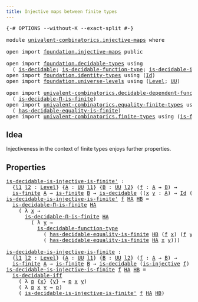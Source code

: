 ```yaml
---
title: Injective maps between finite types
---
```


<pre class="Agda"><a id="61" class="Symbol">{-#</a> <a id="65" class="Keyword">OPTIONS</a> <a id="73" class="Pragma">--without-K</a> <a id="85" class="Pragma">--exact-split</a> <a id="99" class="Symbol">#-}</a>

<a id="104" class="Keyword">module</a> <a id="111" href="univalent-combinatorics.injective-maps.html" class="Module">univalent-combinatorics.injective-maps</a> <a id="150" class="Keyword">where</a>

<a id="157" class="Keyword">open</a> <a id="162" class="Keyword">import</a> <a id="169" href="foundation.injective-maps.html" class="Module">foundation.injective-maps</a> <a id="195" class="Keyword">public</a>

<a id="203" class="Keyword">open</a> <a id="208" class="Keyword">import</a> <a id="215" href="foundation.decidable-types.html" class="Module">foundation.decidable-types</a> <a id="242" class="Keyword">using</a>
  <a id="250" class="Symbol">(</a> <a id="252" href="foundation.decidable-types.html#1918" class="Function">is-decidable</a><a id="264" class="Symbol">;</a> <a id="266" href="foundation.decidable-types.html#3997" class="Function">is-decidable-function-type</a><a id="292" class="Symbol">;</a> <a id="294" href="foundation.decidable-types.html#5063" class="Function">is-decidable-iff</a><a id="310" class="Symbol">)</a>
<a id="312" class="Keyword">open</a> <a id="317" class="Keyword">import</a> <a id="324" href="foundation.identity-types.html" class="Module">foundation.identity-types</a> <a id="350" class="Keyword">using</a> <a id="356" class="Symbol">(</a><a id="357" href="foundation-core.identity-types.html#1767" class="Datatype">Id</a><a id="359" class="Symbol">)</a>
<a id="361" class="Keyword">open</a> <a id="366" class="Keyword">import</a> <a id="373" href="foundation.universe-levels.html" class="Module">foundation.universe-levels</a> <a id="400" class="Keyword">using</a> <a id="406" class="Symbol">(</a><a id="407" href="Agda.Primitive.html#597" class="Postulate">Level</a><a id="412" class="Symbol">;</a> <a id="414" href="foundation-core.universe-levels.html#235" class="Primitive">UU</a><a id="416" class="Symbol">)</a>

<a id="419" class="Keyword">open</a> <a id="424" class="Keyword">import</a> <a id="431" href="univalent-combinatorics.decidable-dependent-function-types.html" class="Module">univalent-combinatorics.decidable-dependent-function-types</a> <a id="490" class="Keyword">using</a>
  <a id="498" class="Symbol">(</a> <a id="500" href="univalent-combinatorics.decidable-dependent-function-types.html#2049" class="Function">is-decidable-Π-is-finite</a><a id="524" class="Symbol">)</a>
<a id="526" class="Keyword">open</a> <a id="531" class="Keyword">import</a> <a id="538" href="univalent-combinatorics.equality-finite-types.html" class="Module">univalent-combinatorics.equality-finite-types</a> <a id="584" class="Keyword">using</a>
  <a id="592" class="Symbol">(</a> <a id="594" href="univalent-combinatorics.equality-finite-types.html#1988" class="Function">has-decidable-equality-is-finite</a><a id="626" class="Symbol">)</a>
<a id="628" class="Keyword">open</a> <a id="633" class="Keyword">import</a> <a id="640" href="univalent-combinatorics.finite-types.html" class="Module">univalent-combinatorics.finite-types</a> <a id="677" class="Keyword">using</a> <a id="683" class="Symbol">(</a><a id="684" href="univalent-combinatorics.finite-types.html#4244" class="Function">is-finite</a><a id="693" class="Symbol">)</a>
</pre>
## Idea

Injectiveness in the context of finite types enjoys further properties.

## Properties

<pre class="Agda"><a id="is-decidable-is-injective-is-finite&#39;"></a><a id="805" href="univalent-combinatorics.injective-maps.html#805" class="Function">is-decidable-is-injective-is-finite&#39;</a> <a id="842" class="Symbol">:</a>
  <a id="846" class="Symbol">{</a><a id="847" href="univalent-combinatorics.injective-maps.html#847" class="Bound">l1</a> <a id="850" href="univalent-combinatorics.injective-maps.html#850" class="Bound">l2</a> <a id="853" class="Symbol">:</a> <a id="855" href="Agda.Primitive.html#597" class="Postulate">Level</a><a id="860" class="Symbol">}</a> <a id="862" class="Symbol">{</a><a id="863" href="univalent-combinatorics.injective-maps.html#863" class="Bound">A</a> <a id="865" class="Symbol">:</a> <a id="867" href="foundation-core.universe-levels.html#235" class="Primitive">UU</a> <a id="870" href="univalent-combinatorics.injective-maps.html#847" class="Bound">l1</a><a id="872" class="Symbol">}</a> <a id="874" class="Symbol">{</a><a id="875" href="univalent-combinatorics.injective-maps.html#875" class="Bound">B</a> <a id="877" class="Symbol">:</a> <a id="879" href="foundation-core.universe-levels.html#235" class="Primitive">UU</a> <a id="882" href="univalent-combinatorics.injective-maps.html#850" class="Bound">l2</a><a id="884" class="Symbol">}</a> <a id="886" class="Symbol">(</a><a id="887" href="univalent-combinatorics.injective-maps.html#887" class="Bound">f</a> <a id="889" class="Symbol">:</a> <a id="891" href="univalent-combinatorics.injective-maps.html#863" class="Bound">A</a> <a id="893" class="Symbol">→</a> <a id="895" href="univalent-combinatorics.injective-maps.html#875" class="Bound">B</a><a id="896" class="Symbol">)</a> <a id="898" class="Symbol">→</a>
  <a id="902" href="univalent-combinatorics.finite-types.html#4244" class="Function">is-finite</a> <a id="912" href="univalent-combinatorics.injective-maps.html#863" class="Bound">A</a> <a id="914" class="Symbol">→</a> <a id="916" href="univalent-combinatorics.finite-types.html#4244" class="Function">is-finite</a> <a id="926" href="univalent-combinatorics.injective-maps.html#875" class="Bound">B</a> <a id="928" class="Symbol">→</a> <a id="930" href="foundation.decidable-types.html#1918" class="Function">is-decidable</a> <a id="943" class="Symbol">((</a><a id="945" href="univalent-combinatorics.injective-maps.html#945" class="Bound">x</a> <a id="947" href="univalent-combinatorics.injective-maps.html#947" class="Bound">y</a> <a id="949" class="Symbol">:</a> <a id="951" href="univalent-combinatorics.injective-maps.html#863" class="Bound">A</a><a id="952" class="Symbol">)</a> <a id="954" class="Symbol">→</a> <a id="956" href="foundation-core.identity-types.html#1767" class="Datatype">Id</a> <a id="959" class="Symbol">(</a><a id="960" href="univalent-combinatorics.injective-maps.html#887" class="Bound">f</a> <a id="962" href="univalent-combinatorics.injective-maps.html#945" class="Bound">x</a><a id="963" class="Symbol">)</a> <a id="965" class="Symbol">(</a><a id="966" href="univalent-combinatorics.injective-maps.html#887" class="Bound">f</a> <a id="968" href="univalent-combinatorics.injective-maps.html#947" class="Bound">y</a><a id="969" class="Symbol">)</a> <a id="971" class="Symbol">→</a> <a id="973" href="foundation-core.identity-types.html#1767" class="Datatype">Id</a> <a id="976" href="univalent-combinatorics.injective-maps.html#945" class="Bound">x</a> <a id="978" href="univalent-combinatorics.injective-maps.html#947" class="Bound">y</a><a id="979" class="Symbol">)</a>
<a id="981" href="univalent-combinatorics.injective-maps.html#805" class="Function">is-decidable-is-injective-is-finite&#39;</a> <a id="1018" href="univalent-combinatorics.injective-maps.html#1018" class="Bound">f</a> <a id="1020" href="univalent-combinatorics.injective-maps.html#1020" class="Bound">HA</a> <a id="1023" href="univalent-combinatorics.injective-maps.html#1023" class="Bound">HB</a> <a id="1026" class="Symbol">=</a>
  <a id="1030" href="univalent-combinatorics.decidable-dependent-function-types.html#2049" class="Function">is-decidable-Π-is-finite</a> <a id="1055" href="univalent-combinatorics.injective-maps.html#1020" class="Bound">HA</a>
    <a id="1062" class="Symbol">(</a> <a id="1064" class="Symbol">λ</a> <a id="1066" href="univalent-combinatorics.injective-maps.html#1066" class="Bound">x</a> <a id="1068" class="Symbol">→</a>
      <a id="1076" href="univalent-combinatorics.decidable-dependent-function-types.html#2049" class="Function">is-decidable-Π-is-finite</a> <a id="1101" href="univalent-combinatorics.injective-maps.html#1020" class="Bound">HA</a>
        <a id="1112" class="Symbol">(</a> <a id="1114" class="Symbol">λ</a> <a id="1116" href="univalent-combinatorics.injective-maps.html#1116" class="Bound">y</a> <a id="1118" class="Symbol">→</a>
          <a id="1130" href="foundation.decidable-types.html#3997" class="Function">is-decidable-function-type</a>
            <a id="1169" class="Symbol">(</a> <a id="1171" href="univalent-combinatorics.equality-finite-types.html#1988" class="Function">has-decidable-equality-is-finite</a> <a id="1204" href="univalent-combinatorics.injective-maps.html#1023" class="Bound">HB</a> <a id="1207" class="Symbol">(</a><a id="1208" href="univalent-combinatorics.injective-maps.html#1018" class="Bound">f</a> <a id="1210" href="univalent-combinatorics.injective-maps.html#1066" class="Bound">x</a><a id="1211" class="Symbol">)</a> <a id="1213" class="Symbol">(</a><a id="1214" href="univalent-combinatorics.injective-maps.html#1018" class="Bound">f</a> <a id="1216" href="univalent-combinatorics.injective-maps.html#1116" class="Bound">y</a><a id="1217" class="Symbol">))</a>
            <a id="1232" class="Symbol">(</a> <a id="1234" href="univalent-combinatorics.equality-finite-types.html#1988" class="Function">has-decidable-equality-is-finite</a> <a id="1267" href="univalent-combinatorics.injective-maps.html#1020" class="Bound">HA</a> <a id="1270" href="univalent-combinatorics.injective-maps.html#1066" class="Bound">x</a> <a id="1272" href="univalent-combinatorics.injective-maps.html#1116" class="Bound">y</a><a id="1273" class="Symbol">)))</a>

<a id="is-decidable-is-injective-is-finite"></a><a id="1278" href="univalent-combinatorics.injective-maps.html#1278" class="Function">is-decidable-is-injective-is-finite</a> <a id="1314" class="Symbol">:</a>
  <a id="1318" class="Symbol">{</a><a id="1319" href="univalent-combinatorics.injective-maps.html#1319" class="Bound">l1</a> <a id="1322" href="univalent-combinatorics.injective-maps.html#1322" class="Bound">l2</a> <a id="1325" class="Symbol">:</a> <a id="1327" href="Agda.Primitive.html#597" class="Postulate">Level</a><a id="1332" class="Symbol">}</a> <a id="1334" class="Symbol">{</a><a id="1335" href="univalent-combinatorics.injective-maps.html#1335" class="Bound">A</a> <a id="1337" class="Symbol">:</a> <a id="1339" href="foundation-core.universe-levels.html#235" class="Primitive">UU</a> <a id="1342" href="univalent-combinatorics.injective-maps.html#1319" class="Bound">l1</a><a id="1344" class="Symbol">}</a> <a id="1346" class="Symbol">{</a><a id="1347" href="univalent-combinatorics.injective-maps.html#1347" class="Bound">B</a> <a id="1349" class="Symbol">:</a> <a id="1351" href="foundation-core.universe-levels.html#235" class="Primitive">UU</a> <a id="1354" href="univalent-combinatorics.injective-maps.html#1322" class="Bound">l2</a><a id="1356" class="Symbol">}</a> <a id="1358" class="Symbol">(</a><a id="1359" href="univalent-combinatorics.injective-maps.html#1359" class="Bound">f</a> <a id="1361" class="Symbol">:</a> <a id="1363" href="univalent-combinatorics.injective-maps.html#1335" class="Bound">A</a> <a id="1365" class="Symbol">→</a> <a id="1367" href="univalent-combinatorics.injective-maps.html#1347" class="Bound">B</a><a id="1368" class="Symbol">)</a> <a id="1370" class="Symbol">→</a>
  <a id="1374" href="univalent-combinatorics.finite-types.html#4244" class="Function">is-finite</a> <a id="1384" href="univalent-combinatorics.injective-maps.html#1335" class="Bound">A</a> <a id="1386" class="Symbol">→</a> <a id="1388" href="univalent-combinatorics.finite-types.html#4244" class="Function">is-finite</a> <a id="1398" href="univalent-combinatorics.injective-maps.html#1347" class="Bound">B</a> <a id="1400" class="Symbol">→</a> <a id="1402" href="foundation.decidable-types.html#1918" class="Function">is-decidable</a> <a id="1415" class="Symbol">(</a><a id="1416" href="foundation.injective-maps.html#1309" class="Function">is-injective</a> <a id="1429" href="univalent-combinatorics.injective-maps.html#1359" class="Bound">f</a><a id="1430" class="Symbol">)</a>
<a id="1432" href="univalent-combinatorics.injective-maps.html#1278" class="Function">is-decidable-is-injective-is-finite</a> <a id="1468" href="univalent-combinatorics.injective-maps.html#1468" class="Bound">f</a> <a id="1470" href="univalent-combinatorics.injective-maps.html#1470" class="Bound">HA</a> <a id="1473" href="univalent-combinatorics.injective-maps.html#1473" class="Bound">HB</a> <a id="1476" class="Symbol">=</a>
  <a id="1480" href="foundation.decidable-types.html#5063" class="Function">is-decidable-iff</a>
    <a id="1501" class="Symbol">(</a> <a id="1503" class="Symbol">λ</a> <a id="1505" href="univalent-combinatorics.injective-maps.html#1505" class="Bound">p</a> <a id="1507" class="Symbol">{</a><a id="1508" href="univalent-combinatorics.injective-maps.html#1508" class="Bound">x</a><a id="1509" class="Symbol">}</a> <a id="1511" class="Symbol">{</a><a id="1512" href="univalent-combinatorics.injective-maps.html#1512" class="Bound">y</a><a id="1513" class="Symbol">}</a> <a id="1515" class="Symbol">→</a> <a id="1517" href="univalent-combinatorics.injective-maps.html#1505" class="Bound">p</a> <a id="1519" href="univalent-combinatorics.injective-maps.html#1508" class="Bound">x</a> <a id="1521" href="univalent-combinatorics.injective-maps.html#1512" class="Bound">y</a><a id="1522" class="Symbol">)</a>
    <a id="1528" class="Symbol">(</a> <a id="1530" class="Symbol">λ</a> <a id="1532" href="univalent-combinatorics.injective-maps.html#1532" class="Bound">p</a> <a id="1534" href="univalent-combinatorics.injective-maps.html#1534" class="Bound">x</a> <a id="1536" href="univalent-combinatorics.injective-maps.html#1536" class="Bound">y</a> <a id="1538" class="Symbol">→</a> <a id="1540" href="univalent-combinatorics.injective-maps.html#1532" class="Bound">p</a><a id="1541" class="Symbol">)</a>
    <a id="1547" class="Symbol">(</a> <a id="1549" href="univalent-combinatorics.injective-maps.html#805" class="Function">is-decidable-is-injective-is-finite&#39;</a> <a id="1586" href="univalent-combinatorics.injective-maps.html#1468" class="Bound">f</a> <a id="1588" href="univalent-combinatorics.injective-maps.html#1470" class="Bound">HA</a> <a id="1591" href="univalent-combinatorics.injective-maps.html#1473" class="Bound">HB</a><a id="1593" class="Symbol">)</a>
</pre>
